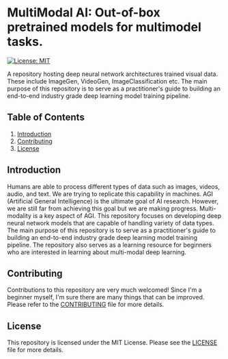 # MultiModal AI: Out-of-box pretrained models for multimodel tasks.
[![License: MIT](https://img.shields.io/badge/License-MIT-yellow.svg)](https://opensource.org/licenses/MIT)

A repository hosting deep neural network architectures trained visual data. These include ImageGen, VideoGen, ImageClassification etc. The main purpose of this repository is to serve as a practitioner's guide to building an end-to-end industry grade deep learning model training pipeline.

## Table of Contents
1. [Introduction](#introduction)
2. [Contributing](#contributing)
3. [License](#license)

## Introduction
Humans are able to process different types of data such as images, videos, audio, and text. We are trying to replicate this capability in machines. AGI (Artificial General Intelligence) is the ultimate goal of AI research. However, we are still far from achieving this goal but we are making progress. Multi-modality is a key aspect of AGI. This repository focuses on developing deep neural network models that are capable of handling variety of data types. The main purpose of this repository is to serve as a practitioner's guide to building an end-to-end industry grade deep learning model training pipeline. The repository also serves as a learning resource for beginners who are interested in learning about multi-modal deep learning.

## Contributing
Contributions to this repository are very much welcomed! Since I'm a beginner myself, I'm sure there are many things that can be improved. Please refer to the [CONTRIBUTING](CONTRIBUTING.md) file for more details.

## License
This repository is licensed under the MIT License. Please see the [LICENSE](LICENSE) file for more details.